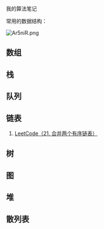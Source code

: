 我的算法笔记



常用的数据结构：

![Ar5niR.png](https://s2.ax1x.com/2019/03/31/Ar5niR.png)

## 数组

## 栈

## 队列

## 链表

1. [LeetCode（21. 合并两个有序链表）](https://www.cnblogs.com/huang-yc/p/10612088.html)



## 树

## 图

## 堆

## 散列表



